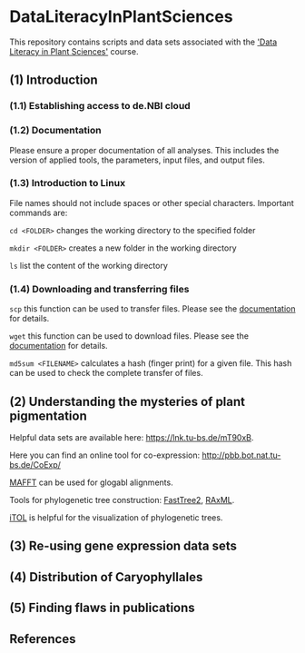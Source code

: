 # DataLiteracyInPlantSciences
This repository contains scripts and data sets associated with the ['Data Literacy in Plant Sciences'](https://github.com/bpucker/teaching/tree/master/GE32_DataLiteracyInPlantSciences) course.


## (1) Introduction
### (1.1) Establishing access to de.NBI cloud

### (1.2) Documentation
Please ensure a proper documentation of all analyses. This includes the version of applied tools, the parameters, input files, and output files.

### (1.3) Introduction to Linux
File names should not include spaces or other special characters.
Important commands are:

`cd <FOLDER>` changes the working directory to the specified folder

`mkdir <FOLDER>` creates a new folder in the working directory

`ls` list the content of the working directory

### (1.4) Downloading and transferring files
`scp` this function can be used to transfer files. Please see the [documentation](https://linux.die.net/man/1/scp) for details.

`wget` this function can be used to download files. Please see the [documentation](https://ftp.gnu.org/old-gnu/Manuals/wget-1.8.1/html_mono/wget.html) for details.

`md5sum <FILENAME>` calculates a hash (finger print) for a given file. This hash can be used to check the complete transfer of files.



## (2) Understanding the mysteries of plant pigmentation
Helpful data sets are available here: https://lnk.tu-bs.de/mT90xB.

Here you can find an online tool for co-expression: http://pbb.bot.nat.tu-bs.de/CoExp/

[MAFFT](https://www.ebi.ac.uk/Tools/msa/mafft/) can be used for glogabl alignments.

Tools for phylogenetic tree construction: [FastTree2](http://www.microbesonline.org/fasttree/), [RAxML](https://cme.h-its.org/exelixis/web/software/raxml/).

[iTOL](https://itol.embl.de/) is helpful for the visualization of phylogenetic trees.


## (3) Re-using gene expression data sets

## (4) Distribution of Caryophyllales

## (5) Finding flaws in publications

## References
